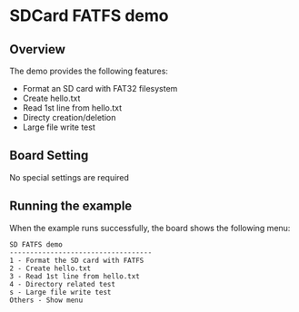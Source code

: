 # SDCard FATFS demo

## Overview

The demo provides the following features:
- Format an SD card with FAT32 filesystem
- Create hello.txt
- Read 1st line from hello.txt
- Directy creation/deletion
- Large file write test

## Board Setting

No special settings are required

## Running the example

When the example runs successfully, the board shows the following menu:

```console
SD FATFS demo
-----------------------------------
1 - Format the SD card with FATFS
2 - Create hello.txt
3 - Read 1st line from hello.txt
4 - Directory related test
s - Large file write test
Others - Show menu



```
